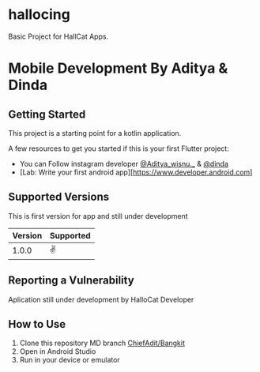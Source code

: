 # hallocing

Basic Project for HallCat Apps.

# Mobile Development By Aditya & Dinda
## Getting Started

This project is a starting point for a kotlin application.


A few resources to get you started if this is your first Flutter project:

- You can Follow instagram developer [@Aditya_wisnu._](https://www.instagram.com/aditya_wisnu._/) & [@dinda](https://instagram.com/caesa_150204?igshid=MzRlODBiNWFlZA==)
- [Lab: Write your first android app][https://www.developer.android.com]

## Supported Versions

This is first version for app and still under development

| Version | Supported          |
| ------- | ------------------ |
| 1.0.0   | :v:                |


## Reporting a Vulnerability
Aplication still under development by HalloCat Developer



## How to Use 

1. Clone this repository MD branch [ChiefAdit/Bangkit](https://github.com/ChiefAdit/Bangkit.git)
2. Open in Android Studio
3. Run in your device or emulator


